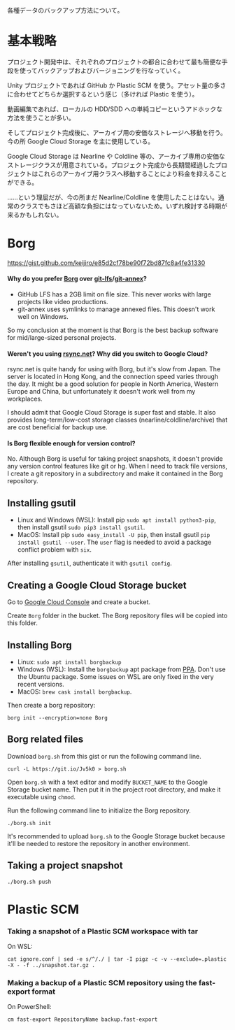 各種データのバックアップ方法について。

# 基本戦略

プロジェクト開発中は、それぞれのプロジェクトの都合に合わせて最も簡便な手段を使ってバックアップおよびバージョニングを行なっていく。

Unity プロジェクトであれば GitHub か Plastic SCM を使う。アセット量の多さに合わせてどちらか選択するという感じ（多ければ Plastic を使う）。

動画編集であれば、ローカルの HDD/SDD への単純コピーというアドホックな方法を使うことが多い。

そしてプロジェクト完成後に、アーカイブ用の安価なストレージへ移動を行う。今の所 Google Cloud Storage を主に使用している。

Google Cloud Storage は Nearline や Coldline 等の、アーカイブ専用の安価なストレージクラスが用意されている。プロジェクト完成から長期間経過したプロジェクトはこれらのアーカイブ用クラスへ移動することにより料金を抑えることができる。

……という理屈だが、今の所まだ Nearline/Coldline を使用したことはない。通常のクラスでもさほど高額な負担にはなっていないため。いずれ検討する時期が来るかもしれない。

# Borg

https://gist.github.com/keijiro/e85d2cf78be90f72bd87fc8a4fe31330

#### Why do you prefer [Borg] over [git-lfs]/[git-annex]?

- GitHub LFS has a 2GB limit on file size. This never works with large projects
  like video productions.
- git-annex uses symlinks to manage annexed files. This doesn't work well on
  Windows.

So my conclusion at the moment is that Borg is the best backup software for
mid/large-sized personal projects.

[Borg]: https://borgbackup.readthedocs.io
[git-lfs]: https://git-lfs.github.com/
[git-annex]: https://git-annex.branchable.com/

#### Weren't you using [rsync.net]? Why did you switch to Google Cloud?

rsync.net is quite handy for using with Borg, but it's slow from Japan. The
server is located in Hong Kong, and the connection speed varies through the day.
It might be a good solution for people in North America, Western Europe and
China, but unfortunately it doesn't work well from my workplaces.

I should admit that Google Cloud Storage is super fast and stable. It also
provides long-term/low-cost storage classes (nearline/coldline/archive) that are
cost beneficial for backup use.

[rsync.net]: https://www.rsync.net/

#### Is Borg flexible enough for version control?

No. Although Borg is useful for taking project snapshots, it doesn't provide
any version control features like git or hg. When I need to track file versions,
I create a git repository in a subdirectory and make it contained in the Borg
repository.

## Installing gsutil

- Linux and Windows (WSL): Install pip `sudo apt install python3-pip`,
  then install gsutil `sudo pip3 install gsutil`.
- MacOS: Install pip `sudo easy_install -U pip`, then install gsutil
  `pip install gsutil --user`. The `user` flag is needed to avoid a package
  conflict problem with `six`.

After installing `gsutil`, authenticate it with `gsutil config`.

## Creating a Google Cloud Storage bucket

Go to [Google Cloud Console](https://console.cloud.google.com) and create a
bucket.

Create `Borg` folder in the bucket. The Borg repository files will be copied
into this folder.

## Installing Borg

- Linux: `sudo apt install borgbackup`
- Windows (WSL): Install the `borgbackup` apt package from
  [PPA](https://launchpad.net/~costamagnagianfranco/+archive/ubuntu/borgbackup).
  Don't use the Ubuntu package. Some issues on WSL are only fixed in the very
  recent versions.
- MacOS: `brew cask install borgbackup`.

Then create a borg repository:

`borg init --encryption=none Borg`

## Borg related files

Download `borg.sh` from this gist or run the following command line.

`curl -L https://git.io/Jv5k0 > borg.sh`

Open `borg.sh` with a text editor and modify `BUCKET_NAME` to the Google Storage
bucket name. Then put it in the project root directory, and make it executable
using `chmod`.

Run the following command line to initialize the Borg repository.

`./borg.sh init`

It's recommended to upload `borg.sh` to the Google Storage bucket because it'll
be needed to restore the repository in another environment.

## Taking a project snapshot

`./borg.sh push`

# Plastic SCM

### Taking a snapshot of a Plastic SCM workspace with tar

On WSL:

```
cat ignore.conf | sed -e s/^/./ | tar -I pigz -c -v --exclude=.plastic -X - -f ../snapshot.tar.gz .
```

### Making a backup of a Plastic SCM repository using the fast-export format

On PowerShell:

```
cm fast-export RepositoryName backup.fast-export
```